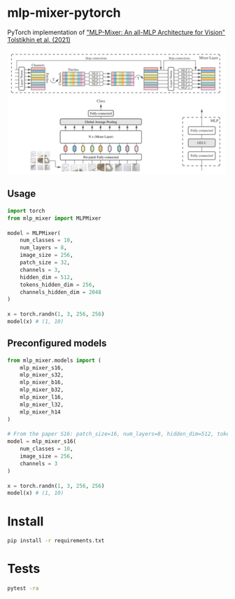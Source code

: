 # mlp-mixer-pytorch
PyTorch implementation of ["MLP-Mixer: An all-MLP Architecture for Vision" Tolstikhin et al. (2021)](https://arxiv.org/abs/2105.01601)

<img src="./assets/architecture.png" width="500px"></img>

## Usage

```python
import torch
from mlp_mixer import MLPMixer

model = MLPMixer(
    num_classes = 10,
    num_layers = 8,
    image_size = 256,
    patch_size = 32,
    channels = 3,
    hidden_dim = 512,
    tokens_hidden_dim = 256,
    channels_hidden_dim = 2048
)

x = torch.randn(1, 3, 256, 256)
model(x) # (1, 10)
```

## Preconfigured models
```python
from mlp_mixer.models import (
    mlp_mixer_s16,
    mlp_mixer_s32,
    mlp_mixer_b16,
    mlp_mixer_b32,
    mlp_mixer_l16,
    mlp_mixer_l32,
    mlp_mixer_h14
)

# From the paper S16: patch_size=16, num_layers=8, hidden_dim=512, tokens_hidden_dim=256, channels_hidden_dim=2048
model = mlp_mixer_s16(
    num_classes = 10,
    image_size = 256,
    channels = 3
)

x = torch.randn(1, 3, 256, 256)
model(x) # (1, 10)
```

# Install

```bash
pip install -r requirements.txt
```

# Tests

```bash
pytest -ra
```
